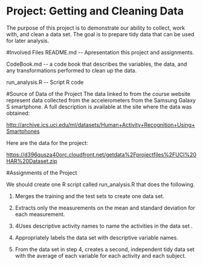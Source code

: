 # Project: Getting and Cleaning Data
The purpose of this project is to demonstrate our ability to collect, work with, and clean a data set. The goal is to prepare tidy data that can be used for later analysis. 

#Involved Files
README.md -- Apresentation this project and assignments.

CodeBook.md -- a code book that describes the variables, the data, and any transformations performed to clean up the data.

run_analysis.R -- Script R code

#Source of Data of the Project
The data linked to from the course website represent data collected from the accelerometers from the Samsung Galaxy S smartphone. A full description is available at the site where the data was obtained: 

http://archive.ics.uci.edu/ml/datasets/Human+Activity+Recognition+Using+Smartphones 

Here are the data for the project: 

https://d396qusza40orc.cloudfront.net/getdata%2Fprojectfiles%2FUCI%20HAR%20Dataset.zip 

#Assignments of the Project

We should create one R script called run_analysis.R that does the following. 

1. Merges the training and the test sets to create one data set.

2. Extracts only the measurements on the mean and standard deviation for each measurement. 

3. 4Uses descriptive activity names to name the activities in the data set
.
4. Appropriately labels the data set with descriptive variable names. 

5. From the data set in step 4, creates a second, independent tidy data set with the average of each variable for each activity and each subject.
